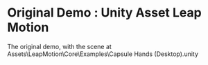 # Original Demo : Unity Asset Leap Motion

The original demo, with the scene at Assets\LeapMotion\Core\Examples\Capsule Hands (Desktop).unity
